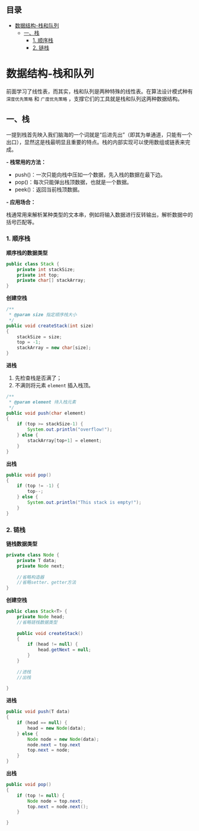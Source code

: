 ## 目录

- [数据结构-栈和队列](#---------)
  * [一、栈](#---)
    + [1. 顺序栈](#1----)
    + [2. 链栈](#2---)
    
    

# 数据结构-栈和队列

前面学习了线性表，而其实，栈和队列是两种特殊的线性表。在算法设计模式种有 `深度优先策略` 和 `广度优先策略` ，支撑它们的工具就是栈和队列这两种数据结构。



## 一、栈

一提到栈首先映入我们脑海的一个词就是“后进先出”（即其为单通道，只能有一个出口），显然这是栈最明显且重要的特点。栈的内部实现可以使用数组或链表来完成。

**- 栈常用的方法：**

* push()：一次只能向栈中压如一个数据，先入栈的数据在最下边。
* pop()：每次只能弹出栈顶数据，也就是一个数据。
* peek()：返回当前栈顶数据。

**- 应用场合：**

栈通常用来解析某种类型的文本串，例如将输入数据进行反转输出，解析数据中的括号匹配等。



### 1. 顺序栈

**顺序栈的数据类型**

~~~java
public class Stack {
    private int stackSize;
    private int top;
    private char[] stackArray;
}
~~~

**创建空栈**

~~~java
/**
 * @param size 指定顺序栈大小
 */
public void createStack(int size)
{
    stackSize = size;
    top = -1;
    stackArray = new char[size];
}
~~~

**进栈**

1. 先检查栈是否满了；
2. 不满则将元素 `element` 插入栈顶。

~~~java
/**
 * @param element 待入栈元素
 */
public void push(char element)
{
    if (top >= stackSize-1) {
        System.out.println("overflow!");
    } else {
        stackArray[top+1] = element; 
    }
}
~~~

**出栈**

~~~java
public void pop()
{
    if (top != -1) {
        top--;
    } else {
        System.out.println("This stack is empty!");
    }
}
~~~



### 2. 链栈

**链栈数据类型**

~~~java
private class Node {
    private T data;
    private Node next;
    
    //省略构造器
    //省略setter、getter方法
}
~~~

**创建空栈**

~~~java
public class Stack<T> {
    private Node head; 
    //省略链栈数据类型
    
    public void createStack()
    {
        if (head != null) {
            head.getNext = null;
        }
    }
    
    //进栈
    //出栈
    
}
~~~

**进栈**

~~~java
public void push(T data)
{
    if (head == null) {
        head = new Node(data);      
    } else {
        Node node = new Node(data);
        node.next = top.next
        top.next = node;
    }
}
~~~

**出栈**

~~~java
public void pop()
{
    if (top != null) {
        Node node = top.next;
        top.next = node.next();
    } 

}
~~~


